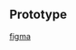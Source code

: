 ## Prototype

[figma]([https://www.figma.com/proto/E3FdMv9JI6ztkQxKpM5VH7/Capstone-Project?page-id=344%3A211&node-id=344-360&viewport=465%2C233%2C0.32&scaling=scale-down&starting-point-node-id=344%3A239](https://www.google.com/url?q=https://www.figma.com/proto/AdsqKi0RvFsfaHAELN810u/UX-Design?type%3Ddesign%26node-id%3D98-540%26scaling%3Dscale-down%26page-id%3D0%253A1%26starting-point-node-id%3D3%253A42&sa=D&source=docs&ust=1685433182912905&usg=AOvVaw0QIvDRX_Vl1qcrsopZj8eb))
